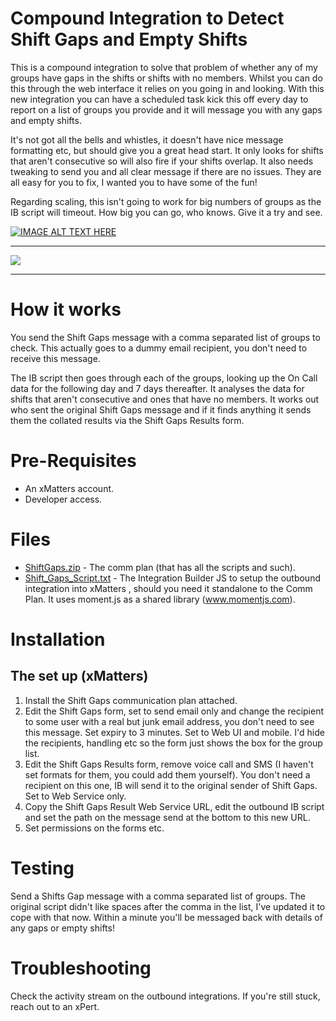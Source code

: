 # Compound Integration to Detect Shift Gaps and Empty Shifts
This is a compound integration to solve that problem of whether any of my groups have gaps in the shifts or shifts with no members.  Whilst you can do this through the web interface it relies on you going in and looking.  With this new integration you can have a scheduled task kick this off every day to report on a list of groups you provide and it will message you with any gaps and empty shifts.

It's not got all the bells and whistles, it doesn't have nice message formatting etc, but should give you a great head start.  It only looks for shifts that aren't consecutive so will also fire if your shifts overlap.  It also needs tweaking to send you and all clear message if there are no issues.  They are all easy for you to fix, I wanted you to have some of the fun!

Regarding scaling, this isn't going to work for big numbers of groups as the IB script will timeout.  How big you can go, who knows.  Give it a try and see.


[![IMAGE ALT TEXT HERE](https://img.youtube.com/vi/5jYkxs63Qjo/0.jpg)](https://youtu.be/5jYkxs63Qjo)

---------

<kbd>
  <img src="https://github.com/xmatters/xMatters-Labs/raw/master/media/disclaimer.png">
</kbd>

---------



# How it works

You send the Shift Gaps message with a comma separated list of groups to check.  This actually goes to a dummy email recipient, you don't need to receive this message.  

The IB script then goes through each of the groups, looking up the On Call data for the following day and 7 days thereafter.  It analyses the data for shifts that aren't consecutive and ones that have no members.  It works out who sent the original Shift Gaps message and if it finds anything it sends them the collated results via the Shift Gaps Results form.


# Pre-Requisites

* An xMatters account.
* Developer access.


# Files

* [ShiftGaps.zip](ShiftGaps.zip) - The comm plan (that has all the scripts and such).
* [Shift_Gaps_Script.txt](Shift_Gaps_Script.txt) - The Integration Builder JS to setup the outbound integration into xMatters , should you need it standalone to the Comm Plan.  It uses moment.js as a shared library (www.momentjs.com).


# Installation


## The set up (xMatters)

1. Install the Shift Gaps communication plan attached.
2. Edit the Shift Gaps form, set to send email only and change the recipient to some user with a real but junk email address, you don't need to see this message.  Set expiry to 3 minutes.  Set to Web UI and mobile.  I'd hide the recipients, handling etc so the form just shows the box for the group list.
3. Edit the Shift Gaps Results form, remove voice call and SMS (I haven't set formats for them, you could add them yourself).  You don't need a recipient on this one, IB will send it to the original sender of Shift Gaps. Set to Web Service only.
4. Copy the Shift Gaps Result Web Service URL, edit the outbound IB script and set the path on the message send at the bottom to this new URL.
5. Set permissions on the forms etc.

# Testing

Send a Shifts Gap message with a comma separated list of groups.  The original script didn't like spaces after the comma in the list, I've updated it to cope with that now.  Within a minute you'll be messaged back with details of any gaps or empty shifts!


# Troubleshooting

Check the activity stream on the outbound integrations.
If you're still stuck, reach out to an xPert. 
